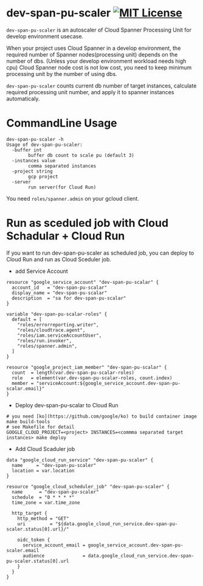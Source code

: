 # dev-span-pu-scaler [![MIT License](http://img.shields.io/badge/license-MIT-blue.svg?style=flat-square)][license]

[license]: https://github.com/nakatamixi/dev-span-pu-scaler/blob/master/LICENSE

`dev-span-pu-scaler` is an autoscaler of Cloud Spanner Processing Unit for develop environment usecase.

When your project uses Cloud Spanner in a develop environment,
the required number of Spanner nodes(processing unit) depends on the number of dbs.
(Unless your develop environment workload needs high cpu)
Cloud Spanner node cost is not low cost,
you need to keep minimum processing unit by the number of using dbs.

`dev-span-pu-scaler` counts current db number of target instances, calculate required processing unit number, and apply it to spanner instances automaticaly.

# CommandLine Usage
```
dev-span-pu-scaler -h
Usage of dev-span-pu-scaler:
  -buffer int
    	buffer db count to scale pu (default 3)
  -instances value
    	comma separated instances
  -project string
    	gcp project
  -server
    	run server(for Cloud Run)
```
You need `roles/spanner.admin` on your gcloud client.

# Run as sceduled job with Cloud Schadular + Cloud Run

If you want to run dev-span-pu-scaler as scheduled job,
you can deploy to Cloud Run and run as Cloud Sceduler job.

- add Service Account
```
resource "google_service_account" "dev-span-pu-scalar" {
  account_id   = "dev-span-pu-scalar"
  display_name = "dev-span-pu-scalar"
  description  = "sa for dev-span-pu-scalar"
}

variable "dev-span-pu-scalar-roles" {
  default = [
    "roles/errorreporting.writer",
    "roles/cloudtrace.agent",
    "roles/iam.serviceAccountUser",
    "roles/run.invoker",
    "roles/spanner.admin",
  ]
}

resource "google_project_iam_member" "dev-span-pu-scalar" {
  count  = length(var.dev-span-pu-scalar-roles)
  role   = element(var.dev-span-pu-scalar-roles, count.index)
  member = "serviceAccount:${google_service_account.dev-span-pu-scalar.email}"
}
```
- Deploy dev-span-pu-scalar to Cloud Run
```
# you need [ko](https://github.com/google/ko) to build container image
make build-tools
# see Makefile for detail
GOOGLE_CLOUD_PROJECT=<project> INSTANCES=<commma separated target instances> make deploy
```
- Add Cloud Scaduler job
```
data "google_cloud_run_service" "dev-span-pu-scaler" {
  name     = "dev-span-pu-scaler"
  location = var.location
}

resource "google_cloud_scheduler_job" "dev-span-pu-scaler" {
  name      = "dev-span-pu-scaler"
  schedule  = "0 * * * *"
  time_zone = var.time_zone

  http_target {
    http_method = "GET"
    uri         = "${data.google_cloud_run_service.dev-span-pu-scaler.status[0].url}/"

    oidc_token {
      service_account_email = google_service_account.dev-span-pu-scaler.email
      audience              = data.google_cloud_run_service.dev-span-pu-scaler.status[0].url
    }
  }
}
```
